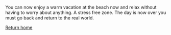 You can now enjoy a warm vacation at the beach now and relax without having to worry about anything. A stress free zone. The day is now over you must go back and return to the real world.


[Return home](home.md)
